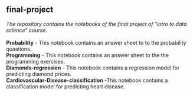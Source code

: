 ## final-project
*The repository contains the notebooks of the final project of "intro to data science" course.*
<br>
<br>
**Probability** - This notebook contains an answer sheet to to the probability quastions.<br>
**Programming** - This notebook contains an answer sheet to the the programming exercises.<br>
**Diamonds-regression** - This notebook contains a regression model for predicting diamond prices.<br>
**Cardiovascular-Disease-classification** -This notebook contains a classification model for predicting heart disease.<br>
